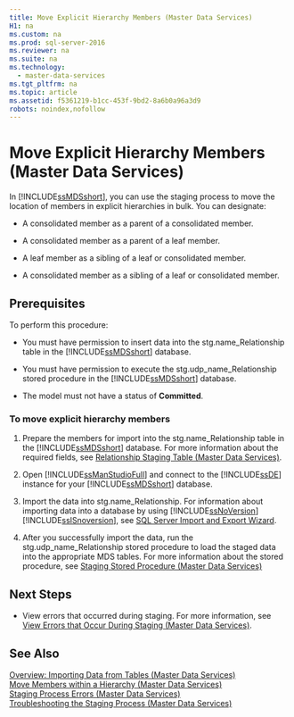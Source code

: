 ```yaml
---
title: Move Explicit Hierarchy Members (Master Data Services)
H1: na
ms.custom: na
ms.prod: sql-server-2016
ms.reviewer: na
ms.suite: na
ms.technology: 
  - master-data-services
ms.tgt_pltfrm: na
ms.topic: article
ms.assetid: f5361219-b1cc-453f-9bd2-8a6b0a96a3d9
robots: noindex,nofollow
---
```

# Move Explicit Hierarchy Members (Master Data Services)
  In [!INCLUDE[ssMDSshort](../../Token/Other/ssMDSshort_md.md)], you can use the staging process to move the location of members in explicit hierarchies in bulk. You can designate:  
  
-   A consolidated member as a parent of a consolidated member.  
  
-   A consolidated member as a parent of a leaf member.  
  
-   A leaf member as a sibling of a leaf or consolidated member.  
  
-   A consolidated member as a sibling of a leaf or consolidated member.  
  
## Prerequisites  
 To perform this procedure:  
  
-   You must have permission to insert data into the stg.name\_Relationship table in the [!INCLUDE[ssMDSshort](../../Token/Other/ssMDSshort_md.md)] database.  
  
-   You must have permission to execute the stg.udp\_name\_Relationship stored procedure in the [!INCLUDE[ssMDSshort](../../Token/Other/ssMDSshort_md.md)] database.  
  
-   The model must not have a status of **Committed**.  
  
### To move explicit hierarchy members  
  
1.  Prepare the members for import into the stg.name\_Relationship table in the [!INCLUDE[ssMDSshort](../../Token/Other/ssMDSshort_md.md)] database. For more information about the required fields, see [Relationship Staging Table &#40;Master Data Services&#41;](../../Topics/TopicNameNotContainA/Relationship-Staging-Table--Master-Data-Services-.md).  
  
2.  Open [!INCLUDE[ssManStudioFull](../../Token/Other/ssManStudioFull_md.md)] and connect to the [!INCLUDE[ssDE](../../Token/Other/ssDE_md.md)] instance for your [!INCLUDE[ssMDSshort](../../Token/Other/ssMDSshort_md.md)] database.  
  
3.  Import the data into stg.name\_Relationship. For information about importing data into a database by using [!INCLUDE[ssNoVersion](../../Token/Other/ssNoVersion_md.md)] [!INCLUDE[ssISnoversion](../../Token/Other/ssISnoversion_md.md)], see [SQL Server Import and Export Wizard](../../Topics/TopicNameNotContainA/SQL-Server-Import-and-Export-Wizard.md).  
  
4.  After you successfully import the data, run the stg.udp\_name\_Relationship stored procedure to load the staged data into the appropriate MDS tables. For more information about the stored procedure, see [Staging Stored Procedure &#40;Master Data Services&#41;](../../Topics/TopicNameNotContainA/Staging-Stored-Procedure--Master-Data-Services-.md)  
  
## Next Steps  
  
-   View errors that occurred during staging. For more information, see [View Errors that Occur During Staging &#40;Master Data Services&#41;](../../Topics/TopicNameNotContainA/View-Errors-that-Occur-During-Staging--Master-Data-Services-.md).  
  
## See Also  
 [Overview: Importing Data from Tables &#40;Master Data Services&#41;](../Topic/Overview:%20Importing%20Data%20from%20Tables%20\(Master%20Data%20Services\).md)   
 [Move Members within a Hierarchy &#40;Master Data Services&#41;](../Topic/Move%20Members%20within%20a%20Hierarchy%20\(Master%20Data%20Services\).md)   
 [Staging Process Errors &#40;Master Data Services&#41;](../../Topics/TopicNameNotContainA/Staging-Process-Errors--Master-Data-Services-.md)   
 [Troubleshooting the Staging Process \(Master Data Services\)](http://social.technet.microsoft.com/wiki/contents/articles/troubleshooting-the-staging-process-master-data-services.aspx)  
  
  